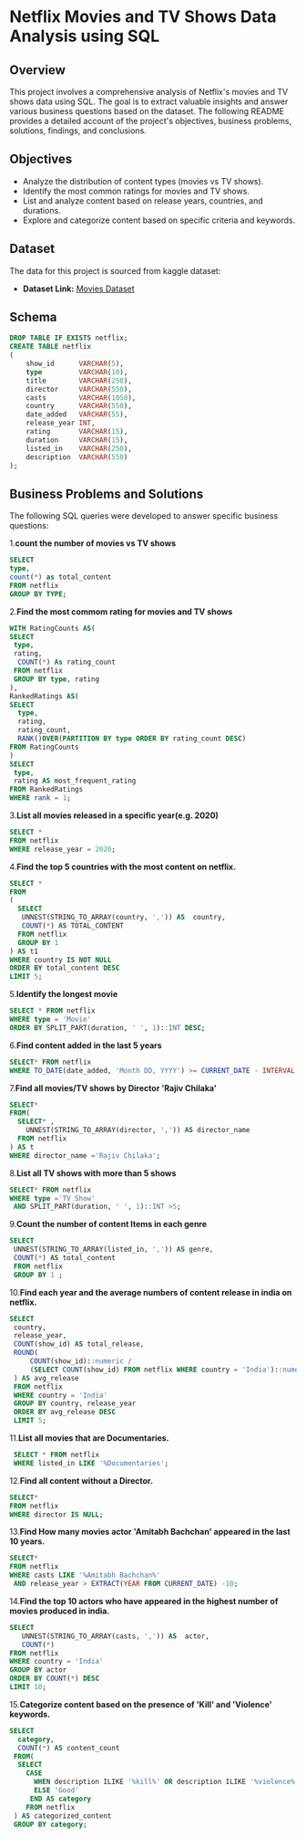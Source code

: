 # Netflix Movies and TV Shows Data Analysis using SQL

## Overview
This project involves a comprehensive analysis of Netflix's movies and TV shows data using SQL. The goal is to extract valuable insights and answer various business questions based on the dataset. The following README provides a detailed account of the project's objectives, business problems, solutions, findings, and conclusions.

## Objectives
- Analyze the distribution of content types (movies vs TV shows).
- Identify the most common ratings for movies and TV shows.
- List and analyze content based on release years, countries, and durations.
- Explore and categorize content based on specific criteria and keywords.

## Dataset

The data for this project is sourced from kaggle dataset:
- **Dataset Link:** [Movies Dataset](https://www.kaggle.com/datasets/shivamb/netflix-shows?resource=download)

## Schema
```sql
DROP TABLE IF EXISTS netflix;
CREATE TABLE netflix
(
    show_id      VARCHAR(5),
    type         VARCHAR(10),
    title        VARCHAR(250),
    director     VARCHAR(550),
    casts        VARCHAR(1050),
    country      VARCHAR(550),
    date_added   VARCHAR(55),
    release_year INT,
    rating       VARCHAR(15),
    duration     VARCHAR(15),
    listed_in    VARCHAR(250),
    description  VARCHAR(550)
);
```

## Business Problems and Solutions
The following SQL queries were developed to answer specific business questions:

1.**count the number of movies vs TV shows**
```sql
SELECT 
type,
count(*) as total_content
FROM netflix
GROUP BY TYPE;
```
2.**Find the most commom rating for movies and TV shows**
```sql
WITH RatingCounts AS(
SELECT 
 type,
 rating,
  COUNT(*) As rating_count
 FROM netflix
 GROUP BY type, rating
),
RankedRatings AS(
SELECT
  type,
  rating,
  rating_count,
  RANK()OVER(PARTITION BY type ORDER BY rating_count DESC)
FROM RatingCounts
)
SELECT
 type,
 rating AS most_frequent_rating
FROM RankedRatings
WHERE rank = 1;
```
3.**List all movies released in a specific year(e.g. 2020)**
```sql
SELECT *
FROM netflix
WHERE release_year = 2020;
```
4.**Find the top 5 countries with the most content on netflix.**
```sql
SELECT *
FROM
(
  SELECT 
   UNNEST(STRING_TO_ARRAY(country, ',')) AS  country,
   COUNT(*) AS TOTAL_CONTENT
  FROM netflix
  GROUP BY 1
) AS t1
WHERE country IS NOT NULL
ORDER BY total_content DESC
LIMIT 5;
```
5.**Identify the longest movie**
```sql
SELECT * FROM netflix
WHERE type = 'Movie'
ORDER BY SPLIT_PART(duration, ' ', 1)::INT DESC;
```
6.**Find content added in the last 5 years**
```sql
SELECT* FROM netflix
WHERE TO_DATE(date_added, 'Month DD, YYYY') >= CURRENT_DATE - INTERVAL '5 years';
```
7.**Find all movies/TV shows by Director 'Rajiv Chilaka'**
```sql
SELECT* 
FROM(
  SELECT* ,
    UNNEST(STRING_TO_ARRAY(director, ',')) AS director_name
  FROM netflix
) AS t 
WHERE director_name ='Rajiv Chilaka';
```
8.**List all TV shows with more than 5 shows**
```sql
SELECT* FROM netflix
WHERE type ='TV Show'
 AND SPLIT_PART(duration, ' ', 1)::INT >5;
```
9.**Count the number of content Items in each genre**
```sql
SELECT
 UNNEST(STRING_TO_ARRAY(listed_in, ',')) AS genre,
 COUNT(*) AS total_content
 FROM netflix
 GROUP BY 1 ;
```
10.**Find each year and the average numbers of content release in india on netflix.**
```sql
SELECT
 country,
 release_year,
 COUNT(show_id) AS total_release,
 ROUND(
     COUNT(show_id)::numeric /
	 (SELECT COUNT(show_id) FROM netflix WHERE country = 'India')::numeric* 100, 2
 ) AS avg_release
 FROM netflix
 WHERE country = 'India'
 GROUP BY country, release_year
 ORDER BY avg_release DESC
 LIMIT 5;
```
11.**List all movies that are Documentaries.**
```sql
 SELECT * FROM netflix
 WHERE listed_in LIKE '%Documentaries';
```
12.**Find all content without a Director.**
```sql
SELECT*
FROM netflix
WHERE director IS NULL;
```
13.**Find How many movies actor 'Amitabh Bachchan' appeared in the last 10 years.**
```sql
SELECT*
FROM netflix
WHERE casts LIKE '%Amitabh Bachchan%'
 AND release_year > EXTRACT(YEAR FROM CURRENT_DATE) -10;
```
14.**Find the top 10 actors who have appeared in the highest number of movies produced in india.**
```sql
SELECT
   UNNEST(STRING_TO_ARRAY(casts, ',')) AS  actor,
   COUNT(*)
FROM netflix
WHERE country = 'India'
GROUP BY actor
ORDER BY COUNT(*) DESC
LIMIT 10;
```
15.**Categorize content based on the presence of 'Kill' and 'Violence' keywords.**
```sql
SELECT
  category,
  COUNT(*) AS content_count
 FROM(
  SELECT
    CASE
	  WHEN description ILIKE '%kill%' OR description ILIKE '%violence%' THEN 'Bad'
	  ELSE 'Good'
	 END AS category
	FROM netflix
 ) AS categorized_content
 GROUP BY category;
```
